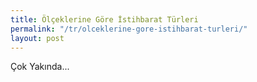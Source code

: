 ```yaml
---
title: Ölçeklerine Göre İstihbarat Türleri
permalink: "/tr/olceklerine-gore-istihbarat-turleri/"
layout: post
---
```


Çok Yakında...
